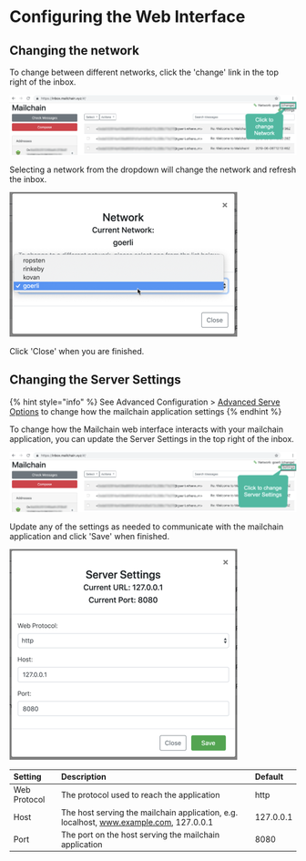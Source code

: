 # Configuring the Web Interface

## Changing the network

To change between different networks, click the 'change' link in the top right of the inbox.

![Accessing the Mailchain Network Settings](../.gitbook/assets/image%20%287%29.png)

Selecting a network from the dropdown will change the network and refresh the inbox.

![Mailchain Network Settings](../.gitbook/assets/image%20%286%29.png)

Click 'Close' when you are finished.

## Changing the Server Settings

{% hint style="info" %}
See Advanced Configuration &gt; [Advanced Serve Options](../advanced-configuration/advanced-server-options.md) to change how the mailchain application settings
{% endhint %}

To change how the Mailchain web interface interacts with your mailchain application, you can update the Server Settings in the top right of the inbox.

![Accessing the Server Settings](../.gitbook/assets/image%20%281%29.png)

Update any of the settings as needed to communicate with the mailchain application and click 'Save' when finished.

![Server Settings](../.gitbook/assets/image%20%284%29.png)

| Setting | Description | Default |
| :--- | :--- | :--- |
| Web Protocol | The protocol used to reach the application | http |
| Host | The host serving the mailchain application, e.g. localhost, www.example.com, 127.0.0.1 | 127.0.0.1 |
| Port | The port on the host serving the mailchain application | 8080 |

